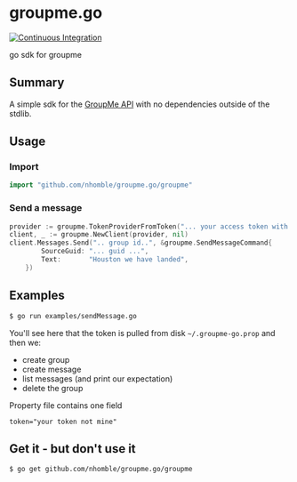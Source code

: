 # groupme.go
[![Continuous Integration](https://github.com/nhomble/groupme.go/workflows/continuous-integration/badge.svg)](https://github.com/nhomble/groupme.go/actions)

go sdk for groupme

## Summary
A simple sdk for the [GroupMe API](https://dev.groupme.com/) with no dependencies outside of the stdlib. 

## Usage
### Import
```go
import "github.com/nhomble/groupme.go/groupme"
```
### Send a message
```go
provider := groupme.TokenProviderFromToken("... your access token with groupme ....")
client, _ := groupme.NewClient(provider, nil)
client.Messages.Send(".. group id..", &groupme.SendMessageCommand{
		SourceGuid: "... guid ...",
		Text:       "Houston we have landed",
	})
```

## Examples
```sh
$ go run examples/sendMessage.go
```

You'll see here that the token is pulled from disk ```~/.groupme-go.prop``` and then we:
- create group
- create message
- list messages (and print our expectation)
- delete the group

Property file contains one field
```
token="your token not mine"
```

## Get it - but don't use it
```sh
$ go get github.com/nhomble/groupme.go/groupme
```

